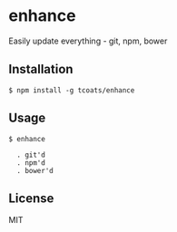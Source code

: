 # enhance
Easily update everything - git, npm, bower

## Installation
    $ npm install -g tcoats/enhance

## Usage
    $ enhance
    
      . git'd
      . npm'd
      . bower'd
      

## License
MIT
